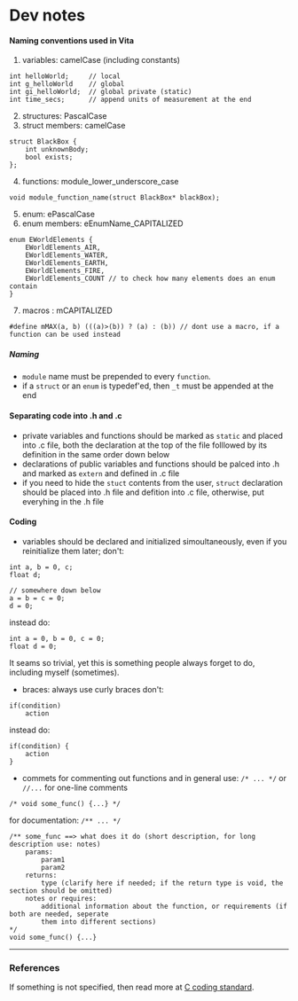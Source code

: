 # Dev notes

#### Naming conventions used in Vita
1. variables: camelCase (including constants)
```
int helloWorld;     // local
int g_helloWorld    // global
int gi_helloWorld;  // global private (static)
int time_secs;      // append units of measurement at the end
```
2. structures: PascalCase
3. struct members: camelCase
```
struct BlackBox {
    int unknownBody;
    bool exists;
};
```
4. functions: module_lower_underscore_case
```
void module_function_name(struct BlackBox* blackBox);
```
5. enum: ePascalCase
6. enum members: eEnumName_CAPITALIZED
```
enum EWorldElements {
    EWorldElements_AIR,
    EWorldElements_WATER,
    EWorldElements_EARTH,
    EWorldElements_FIRE,
    EWorldElements_COUNT // to check how many elements does an enum contain
}
```
7. macros : mCAPITALIZED
```
#define mMAX(a, b) (((a)>(b)) ? (a) : (b)) // dont use a macro, if a function can be used instead
```

##### Naming
- `module` name must be prepended to every `function`.
- if a `struct` or an `enum` is typedef'ed, then `_t` must be appended at the end

#### Separating code into .h and .c
- private variables and functions should be marked as `static` and placed into .c file, both the declaration at the top of the file folllowed by its definition in the same order down below
- declarations of public variables and functions should be palced into .h and marked as `extern` and defined in .c file
- if you need to hide the `stuct` contents from the user, `struct` declaration should be placed into .h file and defition into .c file, otherwise, put everyhing in the .h file

#### Coding
* variables should be declared and initialized simoultaneously, even if you reinitialize them later; 
don't:
```
int a, b = 0, c;
float d;

// somewhere down below
a = b = c = 0;
d = 0;
```
instead do:
```
int a = 0, b = 0, c = 0;
float d = 0;
```
It seams so trivial, yet this is something people always forget to do, including myself (sometimes).

* braces: always use curly braces
don't:
```
if(condition)
    action
```
instead do:
```
if(condition) {
    action
}
```

* commets
for commenting out functions and in general use: `/* ... */` or `//...` for one-line comments
```
/* void some_func() {...} */
```
for documentation: `/** ... */`
```
/** some_func ==> what does it do (short description, for long description use: notes)
    params:
        param1
        param2
    returns:
        type (clarify here if needed; if the return type is void, the section should be omitted)
    notes or requires:
        additional information about the function, or requirements (if both are needed, seperate 
        them into different sections)
*/
void some_func() {...}
```

---
### References
If something is not specified, then read more at [C coding standard](https://users.ece.cmu.edu/~eno/coding/CCodingStandard.html#brace).








